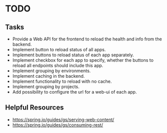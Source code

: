 # TODO

## Tasks
- Provide a Web API for the frontend to reload the health and info from the backend.
- Implement button to reload status of all apps.
- Implement buttons to reload status of each app separately.
- Implement checkbox for each app to specify, whether the buttons to reload all endpoints should include this app.
- Implement grouping by environments.
- Implement caching in the backend.
- Implement functionality to reload with no cache.
- Implement grouping by projects.
- Add possibility to configure the url for a web-ui of each app.

## Helpful Resources
- https://spring.io/guides/gs/serving-web-content/
- https://spring.io/guides/gs/consuming-rest/